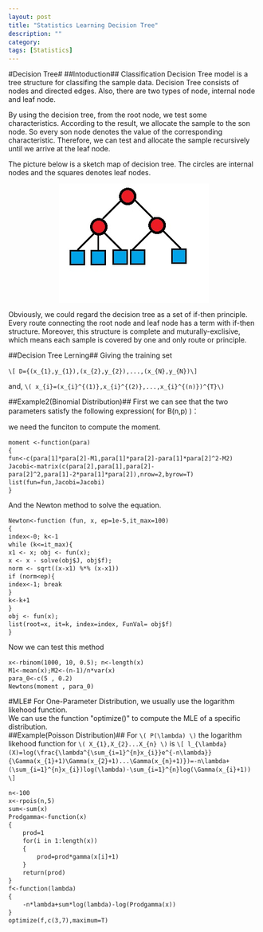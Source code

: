 ```yaml
---
layout: post
title: "Statistics Learning Decision Tree"
description: ""
category: 
tags: [Statistics]
---
```

#Decision Tree#
##Intoduction##
Classification Decision Tree model is a tree structure for classifing the sample data. Decision Tree consists of nodes and directed edges. Also, there are two types of node, internal node and leaf node.

By using the decision tree, from the root node, we test some characteristics. According to the result, we allocate the sample to the son node. So every son node denotes the value of the corresponding  characteristic. Therefore, we can test and allocate the sample recursively until we arrive at the leaf node.

The picture below is a sketch map of decision tree. The circles are internal nodes and the squares denotes leaf nodes.

<center>
<img src="/assets/decisiontree.jpg" width="300" height="240" align="center">
</center>

Obviously, we could regard the decision tree as a set of if-then principle. Every route connecting the root node and leaf node has a term with if-then structure. Moreover, this structure is complete and muturally-exclisive, which means each sample is covered by one and only route or principle.

##Decision Tree Lerning##
Giving the training set 

`\[ D={(x_{1},y_{1}),(x_{2},y_{2}),...,(x_{N},y_{N})\]`

and, `\( x_{i}=(x_{i}^{(1)},x_{i}^{(2)},...,x_{i}^{(n)})^{T}\)`  
   
##Example2(Binomial Distribution)##
First we can see that the two parameters satisfy the following expression( for B(n,p) )：       

we need the funciton to compute the moment.       

	moment <-function(para)      
	{        
	fun<-c(para[1]*para[2]-M1,para[1]*para[2]-para[1]*para[2]^2-M2)      
	Jacobi<-matrix(c(para[2],para[1],para[2]-para[2]^2,para[1]-2*para[1]*para[2]),nrow=2,byrow=T)      
	list(fun=fun,Jacobi=Jacobi)      
	}
	
And the Newton method to solve the equation.   
  
	Newton<-function (fun, x, ep=1e-5,it_max=100)        
	{        
	index<-0; k<-1        
	while (k<=it_max){        
	x1 <- x; obj <- fun(x);        
	x <- x - solve(obj$J, obj$f);        
	norm <- sqrt((x-x1) %*% (x-x1))        
	if (norm<ep){        
	index<-1; break        
	}        
	k<-k+1        
	}        
	obj <- fun(x);        
	list(root=x, it=k, index=index, FunVal= obj$f)        
	}
	
Now we can test this method       
    
	x<-rbinom(1000, 10, 0.5); n<-length(x)       
	M1<-mean(x);M2<-(n-1)/n*var(x)       
	para_0<-c(5 , 0.2)       
	Newtons(moment , para_0)       
	
#MLE#
For One-Parameter Distribution, we usually use the logarithm likehood function.       
We can use the function "optimize()" to compute the MLE of a specific distribution.       
##Example(Poisson Distribution)##
For `\( P(\lambda) \)` the logarithm likehood function for `\( X_{1},X_{2}...X_{n} \)` is
`\[ l_{\lambda}(X)=log(\frac{\lambda^{\sum_{i=1}^{n}x_{i}}e^{-n\lambda}}{\Gamma(x_{1}+1)\Gamma(x_{2}+1)...\Gamma(x_{n}+1)})=-n\lambda+(\sum_{i=1}^{n}x_{i})log(\lambda)-\sum_{i=1}^{n}log(\Gamma(x_{i}+1)) \]`

	n<-100       
	x<-rpois(n,5)       
	sum<-sum(x)       
	Prodgamma<-function(x)       
	{       
		prod=1       
		for(i in 1:length(x))       
		{       
			prod=prod*gamma(x[i]+1)       
		}       
		return(prod)       
	}       
	f<-function(lambda)       
	{       
		-n*lambda+sum*log(lambda)-log(Prodgamma(x))       
	}       
	optimize(f,c(3,7),maximum=T)       
